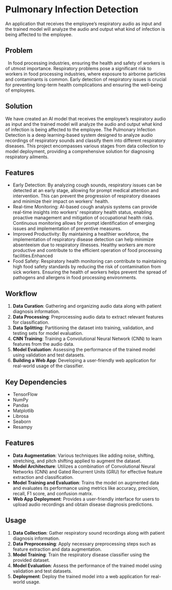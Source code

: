 # Pulmonary Infection Detection

An application that receives the employee’s respiratory audio as input and the trained model will analyze the audio and output what kind of infection is being affected to the employee.

## Problem

 
In food processing industries, ensuring the health and safety of workers is of utmost importance. Respiratory problems pose a significant risk to workers in food processing industries, where exposure to airborne particles and contaminants is common. Early detection of respiratory issues is crucial for preventing long-term health complications and ensuring the well-being of employees. 

## Solution 

We have created an AI model that receives the employee’s respiratory audio as input and the trained model will analyze the audio and output what kind of infection is being affected to the employee. The Pulmonary Infection Detection is a deep learning-based system designed to analyze audio recordings of respiratory sounds and classify them into different respiratory diseases. This project encompasses various stages from data collection to model deployment, providing a comprehensive solution for diagnosing respiratory ailments.

## Features

- Early Detection: By analyzing cough sounds, respiratory issues can be detected at an early stage, allowing for prompt medical attention and intervention. This can prevent the progression of respiratory diseases and minimize their impact on workers' health.
- Real-time Monitoring: AI-based cough analysis systems can provide real-time insights into workers' respiratory health status, enabling proactive management and mitigation of occupational health risks. Continuous monitoring allows for prompt identification of emerging issues and implementation of preventive measures.
- Improved Productivity: By maintaining a healthier workforce, the implementation of respiratory disease detection can help minimize absenteeism due to respiratory illnesses. Healthy workers are more productive and contribute to the efficient operation of food processing facilities.Enhanced 
- Food Safety: Respiratory health monitoring can contribute to maintaining high food safety standards by reducing the risk of contamination from sick workers. Ensuring the health of workers helps prevent the spread of pathogens and allergens in food processing environments.

## Workflow

1. **Data Curation**: Gathering and organizing audio data along with patient diagnosis information.
2. **Data Processing**: Preprocessing audio data to extract relevant features for classification.
3. **Data Splitting**: Partitioning the dataset into training, validation, and testing sets for model evaluation.
4. **CNN Training**: Training a Convolutional Neural Network (CNN) to learn features from the audio data.
5. **Model Evaluation**: Assessing the performance of the trained model using validation and test datasets.
6. **Building a Web App**: Developing a user-friendly web application for real-world usage of the classifier.

## Key Dependencies

- TensorFlow
- NumPy
- Pandas
- Matplotlib
- Librosa
- Seaborn
- Resampy

## Features

- **Data Augmentation**: Various techniques like adding noise, shifting, stretching, and pitch shifting applied to augment the dataset.
- **Model Architecture**: Utilizes a combination of Convolutional Neural Networks (CNN) and Gated Recurrent Units (GRU) for effective feature extraction and classification.
- **Model Training and Evaluation**: Trains the model on augmented data and evaluates its performance using metrics like accuracy, precision, recall, F1 score, and confusion matrix.
- **Web App Deployment**: Provides a user-friendly interface for users to upload audio recordings and obtain disease diagnosis predictions.

## Usage

1. **Data Collection**: Gather respiratory sound recordings along with patient diagnosis information.
2. **Data Preprocessing**: Apply necessary preprocessing steps such as feature extraction and data augmentation.
3. **Model Training**: Train the respiratory disease classifier using the provided dataset.
4. **Model Evaluation**: Assess the performance of the trained model using validation and test datasets.
5. **Deployment**: Deploy the trained model into a web application for real-world usage.






